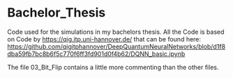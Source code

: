 # Bachelor_Thesis
Code used for the simulations in my bachelors thesis.
All the Code is based on Code by https://qig.itp.uni-hannover.de/ that can be found here: https://github.com/qigitphannover/DeepQuantumNeuralNetworks/blob/d1f8dba59fb7bc8b6f5c770f6ff3fd901d0f4b62/DQNN_basic.ipynb

The file 03_Bit_Flip contains a little more commenting than the other files.
